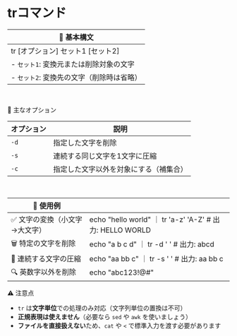 # trコマンド

| 🧰 基本構文 |
|---|
| tr [オプション] セット1 [セット2] |
|-   `セット1`: 変換元または削除対象の文字 |
| -   `セット2`: 変換先の文字（削除時は省略） |

<br>

🔧 主なオプション

| オプション | 説明 |
|---|---|
| `-d` | 指定した文字を削除 |
| `-s` | 連続する同じ文字を1文字に圧縮 |
| `-c` | 指定した文字以外を対象にする（補集合） |

<br>

| 🧪 使用例 | |
|---|---|
| ✅ 文字の変換（小文字→大文字）| echo "hello world" ｜ tr 'a-z' 'A-Z' # 出力: HELLO WORLD |
|🗑️ 特定の文字を削除 | echo "a b c d" ｜ tr -d ' ' # 出力: abcd |
| 🔁 連続する文字の圧縮 |echo "aa bb c" ｜ tr -s ' ' # 出力: aa bb c |
| 🔍 英数字以外を削除 | echo "abc123!@#" | tr -cd 'a-zA-Z0-9' # 出力: abc123 |

⚠️ 注意点

-   `tr` は**文字単位**での処理のみ対応（文字列単位の置換は不可）
-   **正規表現は使えません**（必要なら `sed` や `awk` を使いましょう）
-   **ファイルを直接扱えない**ため、`cat` や `<` で標準入力を渡す必要があります
